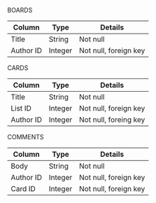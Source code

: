 BOARDS

| Column    | Type    | Details                 |
| ----------|---------|------------------------ |
| Title     | String  | Not null                |
| Author ID | Integer | Not null, foreign key   |

CARDS

| Column    | Type    | Details                 |
| ----------|---------|------------------------ |
| Title     | String  | Not null                |
| List ID   | Integer | Not null, foreign key   |
| Author ID | Integer | Not null, foreing key   |

COMMENTS

| Column    | Type    | Details                 |
| ----------|---------|------------------------ |
| Body      | String  | Not null                |
| Author ID | Integer | Not null, foreign key   |
| Card ID   | Integer | Not null, foreign key   |




